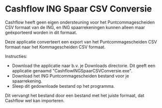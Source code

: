 # Cashflow ING Spaar CSV Conversie

Cashflow heeft geen eigen ondersteuning voor het Puntcommagescheiden CSV formaat van de ING, en ING spaarrekeningen kunnen alleen maar geëxporteerd worden in dit formaat.

Deze applicatie converteert een export van het Puntcommagescheiden CSV formaat naar het Kommagescheiden CSV formaat.

Instructies:

* Download the applicatie naar b.v. je Downloads directorie. Dit geeft een applicatie genaamd "CashflowINGSpaarCSVConversie.exe".
* Download het ING Puntcommagescheiden bestand voor je spaarrekening.
* Sleep dit gedownloade bestand op het programma.

Dit vervangt het bestand door een bestand met het juiste formaat, dat Cashflow wel kan importeren.